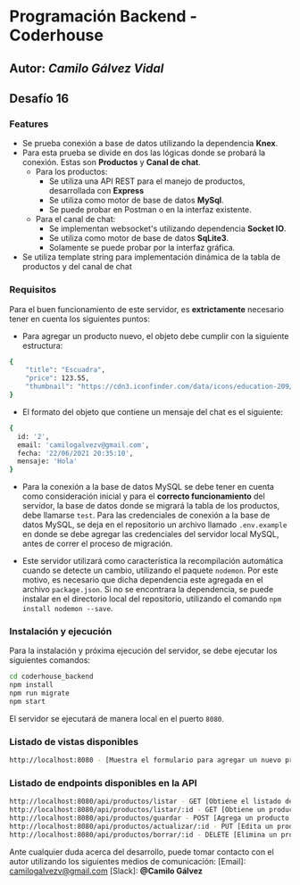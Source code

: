 # Programación Backend - Coderhouse
## Autor: _Camilo Gálvez Vidal_

## Desafío 16


### Features
- Se prueba conexión a base de datos utilizando la dependencia **Knex**.
- Para esta prueba se divide en dos las lógicas donde se probará la conexión. Estas son **Productos** y **Canal de chat**.
  - Para los productos:
    - Se utiliza una API REST para el manejo de productos, desarrollada con **Express**
    - Se utiliza como motor de base de datos **MySql**.
    - Se puede probar en Postman o en la interfaz existente.
  - Para el canal de chat:
    - Se implementan websocket's utilizando dependencia **Socket IO**.
    - Se utiliza como motor de base de datos **SqLite3**.
    - Solamente se puede probar por la interfaz gráfica.
- Se utiliza template string para implementación dinámica de la tabla de productos y del canal de chat

### Requisitos
Para el buen funcionamiento de este servidor, es **extrictamente** necesario tener en cuenta los siguientes puntos:

- Para agregar un producto nuevo, el objeto debe cumplir con la siguiente estructura:
```sh
{ 
    "title": "Escuadra",
    "price": 123.55,
    "thumbnail": "https://cdn3.iconfinder.com/data/icons/education-209/64/ruler-triangle-stationary-school-256.png"
}
```

- El formato del objeto que contiene un mensaje del chat es el siguiente:
```sh
{
  id: '2',
  email: 'camilogalvezv@gmail.com',
  fecha: '22/06/2021 20:35:10',
  mensaje: 'Hola'
}
```
- Para la conexión a la base de datos MySQL se debe tener en cuenta como consideración inicial y para el **correcto funcionamiento** del servidor, la base de datos donde se migrará la tabla de los productos, debe llamarse `test`. Para las credenciales de conexión a la base de datos MySQL, se deja en el repositorio un archivo llamado `.env.example` en donde se debe agregar las credenciales del servidor local MySQL, antes de correr el proceso de migración.

- Este servidor utilizará como característica la recompilación automática cuando se detecte un cambio, utilizando el paquete `nodemon`. Por este motivo, es necesario que dicha dependencia este agregada en el archivo `package.json`. Si no se encontrara la dependencia, se puede instalar en el directorio local del repositorio, utilizando el comando `npm install nodemon --save`.

### Instalación y ejecución
Para la instalación y próxima ejecución del servidor, se debe ejecutar los siguientes comandos:
```sh
cd coderhouse_backend
npm install
npm run migrate
npm start
```

El servidor se ejecutará de manera local en el puerto `8080`.

### Listado de vistas disponibles

```sh
http://localhost:8080 - [Muestra el formulario para agregar un nuevo producto al listado y además muestra canal de chat]
```

### Listado de endpoints disponibles en la API

```sh
http://localhost:8080/api/productos/listar - GET [Obtiene el listado de productos]
http://localhost:8080/api/productos/listar/:id - GET [Obtiene un producto en específico]
http://localhost:8080/api/productos/guardar - POST [Agrega un producto nuevo]
http://localhost:8080/api/productos/actualizar/:id - PUT [Edita un producto en específico]
http://localhost:8080/api/productos/borrar/:id - DELETE [Elimina un producto en específico]
```

Ante cualquier duda acerca del desarrollo, puede tomar contacto con el autor utilizando los siguientes medios de comunicación:
[Email]: <camilogalvezv@gmail.com>
[Slack]: **@Camilo Gálvez**

